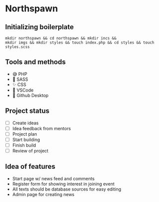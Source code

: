 # Northspawn

## Initializing boilerplate

```
mkdir northspawn && cd northspawn && mkdir incs && 
mkdir imgs && mkdir styles && touch index.php && cd styles && touch styles.scss
```

## Tools and methods

- 😅 PHP
- :metal: SASS
- :sparkles: CSS
- :camel: VSCode
- :tada: Github Desktop

## Project status
- [ ] Create ideas
- [ ] Idea feedback from mentors
- [ ] Project plan
- [ ] Start building
- [ ] Finish build
- [ ] Review of project

## Idea of features

- Start page w/ news feed and comments
- Register form for showing interest in joining event
- All texts should be database sources for easy editing
- Admin page for creating news
